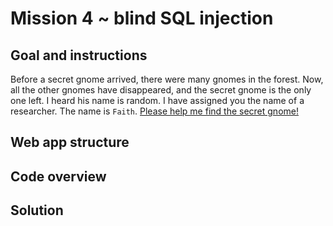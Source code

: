 # Mission 4 ~ blind SQL injection
## Goal and instructions
Before a secret gnome arrived, there were many gnomes in the forest. Now, all the other gnomes have disappeared, and the secret gnome is the only one left. I heard his name is random. I have assigned you the name of a researcher. The name is `Faith`. [Please help me find the secret gnome!](https://web5.chall.necst.it/)
## Web app structure
## Code overview
## Solution
